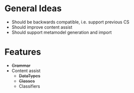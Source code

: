 # General Ideas

- Should be backwards compatible, i.e. support previous CS
- Should improve content assist
- Should support metamodel generation and import


# Features

- ~~Grammar~~
- Content assist
  - ~~DataTypes~~
  - ~~Classes~~
  - Classifiers